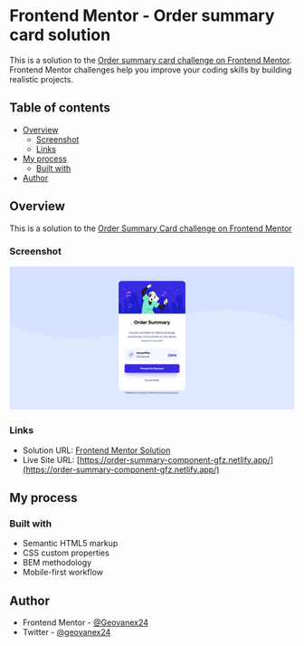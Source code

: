 # Frontend Mentor - Order summary card solution

This is a solution to the [Order summary card challenge on Frontend Mentor](https://www.frontendmentor.io/challenges/order-summary-component-QlPmajDUj). Frontend Mentor challenges help you improve your coding skills by building realistic projects.

## Table of contents

- [Overview](#overview)
  - [Screenshot](#screenshot)
  - [Links](#links)
- [My process](#my-process)
  - [Built with](#built-with)
- [Author](#author)

## Overview

This is a solution to the [Order Summary Card challenge on Frontend Mentor](https://www.frontendmentor.io)

### Screenshot

![](./screenshot.jpg)

### Links

- Solution URL: [Frontend Mentor Solution](https://www.frontendmentor.io/solutions/order-summary-component-html-and-css-5bshrb5VNX)
- Live Site URL: [https://order-summary-component-gfz.netlify.app/](https://order-summary-component-gfz.netlify.app/)

## My process

### Built with

- Semantic HTML5 markup
- CSS custom properties
- BEM methodology
- Mobile-first workflow

## Author

- Frontend Mentor - [@Geovanex24](https://www.frontendmentor.io/profile/Geovanex24)
- Twitter - [@geovanex24](https://www.twitter.com/geovanex24)
